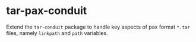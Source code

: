 # tar-pax-conduit

Extend the `tar-conduit` package to handle key aspects of pax format `*.tar` files, namely `linkpath` and `path` variables.
